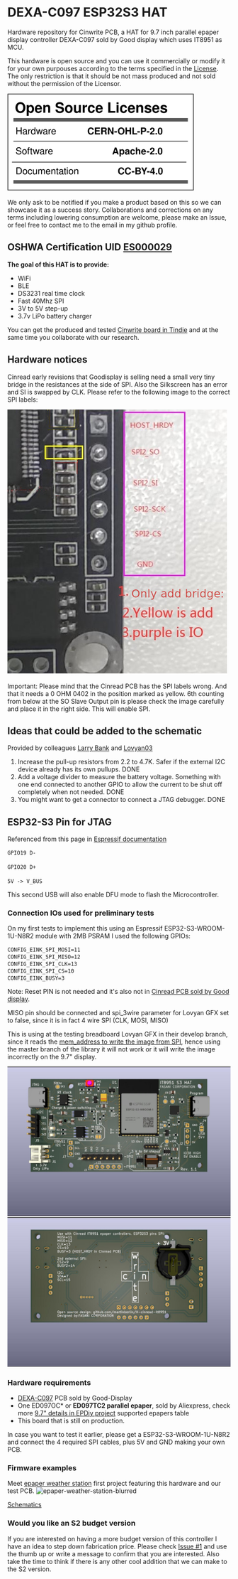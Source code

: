 # DEXA-C097 ESP32S3 HAT

Hardware repository for Cinwrite PCB, a HAT for 9.7 inch parallel epaper display controller DEXA-C097 sold by Good display which uses IT8951 as MCU. 

This hardware is open source and you can use it commercially or modify it for your own purpouses according to the terms specified in the [License](https://github.com/martinberlin/H-cinread-it8951/blob/main/LICENSE). The only restriction is that it should be not mass produced and not sold without the permission of the Licensor.

![License SVG](/Schematic/oshw_license.svg)

We only ask to be notified if you make a product based on this so we can showcase it as a success story. Collaborations and corrections on any terms including lowering consumption are welcome, please make an Issue, or feel free to contact me to the email in my github profile.

## OSHWA Certification UID [ES000029](https://certification.oshwa.org/es000029.html)

**The goal of this HAT is to provide:**

- WiFi
- BLE
- DS3231 real time clock
- Fast 40Mhz SPI
- 3V to 5V step-up
- 3.7v LiPo battery charger

You can get the produced and tested [Cinwrite board in Tindie](https://www.tindie.com/products/fasani/cinwrite-dexa-c097-hat-for-parallel-epapers) and at the same time you collaborate with our research.

## Hardware notices

Cinread early revisions that Goodisplay is selling need a small very tiny bridge in the resistances at the side of SPI. Also the Silkscreen has an error and SI is swapped by CLK.
Please refer to the following image to the correct SPI labels:

![Corrected labels](components/assets/cinread-correct-IO.jpg)

Important: Please mind that the Cinread PCB has the SPI labels wrong. And that it needs a 0 OHM 0402 in the position marked as yellow. 6th counting from below at the SO Slave Output pin is please check the image carefully and place it in the right side. This will enable SPI.

## Ideas that could be added to the schematic

Provided by colleagues [Larry Bank](https://github.com/bitbank2) and [Lovyan03](https://github.com/lovyan03)

1) Increase the pull-up resistors from 2.2 to 4.7K. Safer if the external I2C device already has its own pullups. DONE
2) Add a voltage divider to measure the battery voltage. Something with one end connected to another GPIO to allow the current to be shut off completely when not needed. DONE
3) You might want to get a connector to connect a JTAG debugger. DONE

## ESP32-S3 Pin for JTAG

Referenced from this page in [Espressif documentation](https://docs.espressif.com/projects/esp-idf/en/latest/esp32s3/api-guides/jtag-debugging/configure-builtin-jtag.html)

	
```
GPIO19 D-

GPIO20 D+

5V -> V_BUS
```

This second USB will also enable DFU mode to flash the Microcontroller.

### Connection IOs used for preliminary tests

On my first tests to implement this using an Espressif ESP32-S3-WROOM-1U-N8R2 module with 2MB PSRAM I used the following GPIOs:

```
CONFIG_EINK_SPI_MOSI=11
CONFIG_EINK_SPI_MISO=12
CONFIG_EINK_SPI_CLK=13
CONFIG_EINK_SPI_CS=10
CONFIG_EINK_BUSY=3
```

Note: Reset PIN is not needed and it's also not in [Cinread PCB sold by Good display](https://www.good-display.com/product/425.html).

MISO pin should be connected and spi_3wire parameter for Lovyan GFX set to false, since it is in fact 4 wire SPI (CLK, MOSI, MISO)

This is using at the testing breadboard Lovyan GFX in their develop branch, since it reads the [mem_address to write the image from SPI](https://github.com/lovyan03/LovyanGFX/issues/242), hence using the master branch of the library it will not work or it will write the image incorrectly on the 9.7" display.

![PCB front](/components/assets/IT8951-HAT-Front.jpg)
![PCB back](/components/assets/IT8951-HAT-Back.jpg)

### Hardware requirements

- [DEXA-C097](https://www.good-display.com/product/425.html) PCB sold by Good-Display
- One ED097OC* or **ED097TC2 parallel epaper**, sold by Aliexpress, check more [9.7" details in EPDiy project](https://github.com/vroland/epdiy#join-the-discussion) supported epapers table
- This board that is still on production.

In case you want to test it earlier, please get a ESP32-S3-WROOM-1U-N8R2 and connect the 4 required SPI cables, plus 5V and GND making your own PCB.

### Firmware examples

Meet [epaper weather station](https://github.com/martinberlin/epaper-weather-station) first project featuring this hardware and our test PCB.
![epaper-weather-station-blurred](https://user-images.githubusercontent.com/2692928/174765248-a73e6c50-6e04-450f-8496-265ebc25c480.jpg)

[Schematics](/Schematic/IT8951-S3-HAT-Schematic.pdf)

### Would you like an S2 budget version

If you are interested on having a more budget version of this controller I have an idea to step down fabrication price. Please check [Issue #1](https://github.com/martinberlin/H-cinread-it8951/issues/1) and use the thumb up or write a message to confirm that you are interested. Also take the time to think if there is any other cool addition that we can make to the S2 version.

